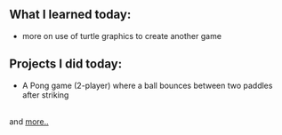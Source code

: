 ## What I learned today:  
- more on use of turtle graphics to create another game  

## Projects I did today:  
- A Pong game (2-player) where a ball bounces between two paddles after striking   

&nbsp;  
and [more..](../Day21/)  